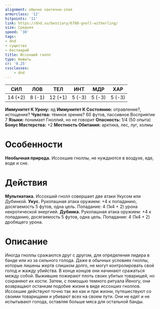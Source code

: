 ```yaml
---
alignment: обычно хаотично-злая
armorclass: '12'
hitpoints: '11'
link: https://dnd.su/bestiary/6780-gnoll-witherling/
size: Средняя
speed: '30'
tags:
- dnd
- существо
- бестиарий
title: Иссохший гнолл
type: Нежить
cr: '0.25'
cssclasses:
    - dnd
---
```



| СИЛ | ЛОВ | ТЕЛ | ИНТ | МДР | ХАР |
|---|---|---|---|---|---|
| 14 (+2) | 8 (-1) | 12 (+1) | 5 (-3) | 5 (-3) | 5 (-3) |
**Иммунитет К Урону:** яд
**Иммунитет К Состоянию:** отравление?, истощение?
**Чувства:** тёмное зрение? 60 футов, пассивное Восприятие 7
**Языки:** понимает Гноллий, но не говорит
**Опасность:** 1/4 (50 опыта)
**Бонус Мастерства:** +2
**Местность Обитания:** арктика, лес, луг, холмы


# Особенности
**Необычная природа.** Иссохшие гноллы, не нуждаются в воздухе, еде, воде и сне.


# Действия
**Мультиатака.** Иссохший гнолл совершает две атаки Укусом или Дубинкой.
**Укус.** Рукопашная атака оружием: +4 к попаданию, досягаемость 5 футов, одна цель. Попадание: 4 (1к4 + 2) урона некротической энергией.
**Дубинка.** Рукопашная атака оружием: +4 к попаданию, досягаемость 5 футов, одна цель. Попадание: 4 (1к4 + 2) дробящего урона.


# Описание
Иногда гноллы сражаются друг с другом, для определения лидера в банде или из за сильного голода. Даже в обычных условиях гноллы, которые лишены жертв слишком долго, не могут контролировать свой голод и жажду убийства. В конце концов они начинают сражаться между собой. Выжившие пожирают плоть своих убитых товарищей, но сохраняют их кости. Затем, с помощью темного ритуала Йеногу, они возвращают останкам подобие жизни в виде иссохших гноллов. Иссохшие действуют точно так же как и при жизни, путешествуют со своими товарищами и убивают всех на своем пути. Они не едят и не испытывают голода, оставляя больше мяса для остальной банды.